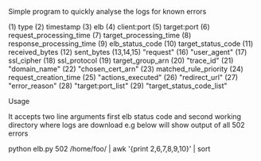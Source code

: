 Simple program to quickly analyse the logs for known errors 

(1) type (2) timestamp (3) elb (4) client:port (5) target:port (6) request_processing_time (7) target_processing_time 
(8) response_processing_time (9) elb_status_code (10) target_status_code (11) received_bytes (12) sent_bytes (13,14,15) "request" (16) "user_agent" (17) ssl_cipher (18) ssl_protocol (19) target_group_arn (20) "trace_id" (21) "domain_name" (22) "chosen_cert_arn" (23) matched_rule_priority (24) request_creation_time (25) "actions_executed" (26) "redirect_url" (27) "error_reason" (28) "target:port_list" (29) "target_status_code_list"

Usage

It accepts two line arguments first elb status code and second working directory where logs are download
e.g below will show output of all 502 errors

python elb.py 502 /home/foo/ | awk '{print $2,$6,$7,$8,$9,$10}' | sort
